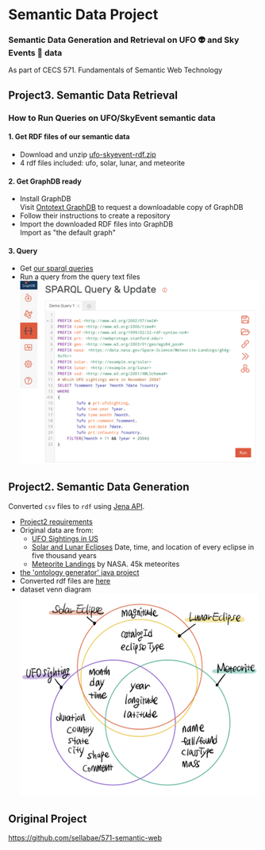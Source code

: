 # Semantic Data Project
### Semantic Data Generation and Retrieval on UFO :alien: and Sky Events :stars: data  
As part of CECS 571. Fundamentals of Semantic Web Technology

## Project3. Semantic Data Retrieval

### How to Run Queries on UFO/SkyEvent semantic data
#### 1. Get RDF files of our semantic data
- Download and unzip [ufo-skyevent-rdf.zip](ufo-skyevent-rdf.zip)
- 4 rdf files included: ufo, solar, lunar, and meteorite
#### 2. Get GraphDB ready
- Install GraphDB  
    Visit [Ontotext GraphDB](https://www.ontotext.com/products/graphdb/graphdb-free/) to request a downloadable copy of GraphDB
- Follow their instructions to create a repository
- Import the downloaded RDF files into GraphDB  
    Import as "the default graph"
#### 3. Query
- Get [our sparql queries](sparql_queries/ "directory with sparql queries")
- Run a query from the query text files
![graphdb query screenshot](docs/assets/graphdb_query.png "Running a query in GraphDB")


## Project2. Semantic Data Generation
Converted `csv` files to `rdf` using [Jena API](https://jena.apache.org/).

- [Project2 requirements](docs/Project2.pdf)
- Original data are from:
    - [UFO Sightings in US](https://www.kaggle.com/NUFORC/ufo-sightings#complete.csv "Kaggle: UFO Sightings in US")
    - [Solar and Lunar Eclipses](https://www.kaggle.com/nasa/solar-eclipses "Kaggle: Solar and Lunar Eclipses") Date, time, and location of every eclipse in five thousand years
    - [Meteorite Landings](https://www.kaggle.com/nasa/meteorite-landings "Kaggle: Meteorite Landings") by NASA. 45k meteorites
- [the 'ontology generator' java project](ontologygenerator/)
- Converted rdf files are [here](ontologygenerator/rdf/ "directory with rdf files")
- dataset venn diagram
  ![dataset venn diagram](docs/assets/dataset-venn-diagram.jpeg)

## Original Project
https://github.com/sellabae/571-semantic-web
